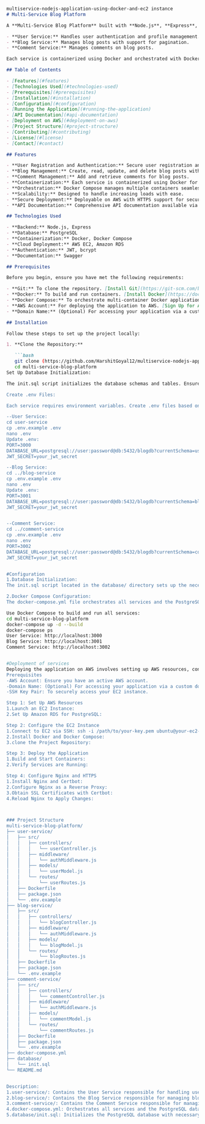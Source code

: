 ```markdown
multiservice-nodejs-application-using-docker-and-ec2 instance
# Multi-Service Blog Platform

A **Multi-Service Blog Platform** built with **Node.js**, **Express**, **Docker**, and **AWS**. This platform is composed of three distinct services:

- **User Service:** Handles user authentication and profile management.
- **Blog Service:** Manages blog posts with support for pagination.
- **Comment Service:** Manages comments on blog posts.

Each service is containerized using Docker and orchestrated with Docker Compose, ensuring a scalable and maintainable architecture. The platform is designed for easy deployment on AWS, leveraging Amazon EC2 and Amazon RDS for robust performance and reliability.

## Table of Contents

- [Features](#features)
- [Technologies Used](#technologies-used)
- [Prerequisites](#prerequisites)
- [Installation](#installation)
- [Configuration](#configuration)
- [Running the Application](#running-the-application)
- [API Documentation](#api-documentation)
- [Deployment on AWS](#deployment-on-aws)
- [Project Structure](#project-structure)
- [Contributing](#contributing)
- [License](#license)
- [Contact](#contact)

## Features

- **User Registration and Authentication:** Secure user registration and login using JWT and bcrypt for password hashing.
- **Blog Management:** Create, read, update, and delete blog posts with pagination support.
- **Comment Management:** Add and retrieve comments for blog posts.
- **Containerization:** Each service is containerized using Docker for consistency across environments.
- **Orchestration:** Docker Compose manages multiple containers seamlessly.
- **Scalability:** Designed to handle increasing loads with ease.
- **Secure Deployment:** Deployable on AWS with HTTPS support for secure communication.
- **API Documentation:** Comprehensive API documentation available via Swagger.

## Technologies Used

- **Backend:** Node.js, Express
- **Database:** PostgreSQL
- **Containerization:** Docker, Docker Compose
- **Cloud Deployment:** AWS EC2, Amazon RDS
- **Authentication:** JWT, bcrypt
- **Documentation:** Swagger

## Prerequisites

Before you begin, ensure you have met the following requirements:

- **Git:** To clone the repository. [Install Git](https://git-scm.com/book/en/v2/Getting-Started-Installing-Git)
- **Docker:** To build and run containers. [Install Docker](https://docs.docker.com/get-docker/)
- **Docker Compose:** To orchestrate multi-container Docker applications. [Install Docker Compose](https://docs.docker.com/compose/install/)
- **AWS Account:** For deploying the application to AWS. [Sign Up for AWS](https://aws.amazon.com/)
- **Domain Name:** (Optional) For accessing your application via a custom domain.

## Installation

Follow these steps to set up the project locally:

1. **Clone the Repository:**

   ```bash
   git clone (https://github.com/HarshitGoyal12/multiservice-nodejs-application-using-docker-and-ec2-.git)
   cd multi-service-blog-platform
Set Up Database Initialization:

The init.sql script initializes the database schemas and tables. Ensure it's executed when the PostgreSQL container starts. This is handled automatically by Docker Compose.

Create .env Files:

Each service requires environment variables. Create .env files based on the provided .env.example templates.

--User Service:
cd user-service
cp .env.example .env
nano .env
Update .env:
PORT=3000
DATABASE_URL=postgresql://user:password@db:5432/blogdb?currentSchema=users
JWT_SECRET=your_jwt_secret

--Blog Service:
cd ../blog-service
cp .env.example .env
nano .env
Update .env:
PORT=3001
DATABASE_URL=postgresql://user:password@db:5432/blogdb?currentSchema=blogs
JWT_SECRET=your_jwt_secret


--Comment Service:
cd ../comment-service
cp .env.example .env
nano .env
PORT=3002
DATABASE_URL=postgresql://user:password@db:5432/blogdb?currentSchema=comments
JWT_SECRET=your_jwt_secret


#Configuration
1.Database Initialization:
The init.sql script located in the database/ directory sets up the necessary schemas and tables. Docker Compose will automatically execute this script when the PostgreSQL container starts.

2.Docker Compose Configuration:
The docker-compose.yml file orchestrates all services and the PostgreSQL database. Ensure that environment variables in each service's .env file correctly point to the database and use appropriate schemas.

Use Docker Compose to build and run all services:
cd multi-service-blog-platform
docker-compose up -d --build
docker-compose ps
User Service: http://localhost:3000
Blog Service: http://localhost:3001
Comment Service: http://localhost:3002


#Deployment of services
Deploying the application on AWS involves setting up AWS resources, configuring your EC2 instance, deploying your Docker containers, and securing your application with HTTPS. Here's a step-by-step guide:
Prerequisites
-AWS Account: Ensure you have an active AWS account.
-Domain Name: (Optional) For accessing your application via a custom domain.
-SSH Key Pair: To securely access your EC2 instance.

Step 1: Set Up AWS Resources
1.Launch an EC2 Instance:
2.Set Up Amazon RDS for PostgreSQL:

Step 2: Configure the EC2 Instance
1.Connect to EC2 via SSH: ssh -i /path/to/your-key.pem ubuntu@your-ec2-public-dns
2.Install Docker and Docker Compose:
3.clone the Project Repository:

Step 3: Deploy the Application
1.Build and Start Containers:
2.Verify Services are Running:

Step 4: Configure Nginx and HTTPS
1.Install Nginx and Certbot:
2.Configure Nginx as a Reverse Proxy:
3.Obtain SSL Certificates with Certbot:
4.Reload Nginx to Apply Changes:



### Project Structure
multi-service-blog-platform/
├── user-service/
│   ├── src/
│   │   ├── controllers/
│   │   │   └── userController.js
│   │   ├── middleware/
│   │   │   └── authMiddleware.js
│   │   ├── models/
│   │   │   └── userModel.js
│   │   └── routes/
│   │       └── userRoutes.js
│   ├── Dockerfile
│   ├── package.json
│   └── .env.example
├── blog-service/
│   ├── src/
│   │   ├── controllers/
│   │   │   └── blogController.js
│   │   ├── middleware/
│   │   │   └── authMiddleware.js
│   │   ├── models/
│   │   │   └── blogModel.js
│   │   └── routes/
│   │       └── blogRoutes.js
│   ├── Dockerfile
│   ├── package.json
│   └── .env.example
├── comment-service/
│   ├── src/
│   │   ├── controllers/
│   │   │   └── commentController.js
│   │   ├── middleware/
│   │   │   └── authMiddleware.js
│   │   ├── models/
│   │   │   └── commentModel.js
│   │   └── routes/
│   │       └── commentRoutes.js
│   ├── Dockerfile
│   ├── package.json
│   └── .env.example
├── docker-compose.yml
├── database/
│   └── init.sql
└── README.md


Description:
1.user-service/: Contains the User Service responsible for handling user-related operations.
2.blog-service/: Contains the Blog Service responsible for managing blog posts.
3.comment-service/: Contains the Comment Service responsible for managing comments on blog posts.
4.docker-compose.yml: Orchestrates all services and the PostgreSQL database.
5.database/init.sql: Initializes the PostgreSQL database with necessary schemas and tables.

```
